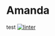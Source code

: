 # Amanda
test
[![linter](https://github.com/MrDI247/Amanda/workflows/linter/badge.svg)](https://github.com/marketplace/actions/super-linter)
